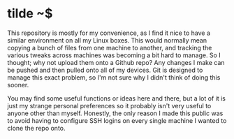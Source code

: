 # tilde ~$
This repository is mostly for my convenience, as I find it nice to have a similar environment on all my Linux boxes. This would normally mean copying a bunch of files from one machine to another, and tracking the various tweaks across machines was becoming a bit hard to manage. So I thought; why not upload them onto a Github repo? Any changes I make can be pushed and then pulled onto all of my devices. Git is designed to manage this exact problem, so I'm not sure why I didn't think of doing this sooner.

You may find some useful functions or ideas here and there, but a lot of it is just my strange personal preferences so it probably isn't very useful to anyone other than myself. Honestly, the only reason I made this public was to avoid having to configure SSH logins on every single machine I wanted to clone the repo onto.
